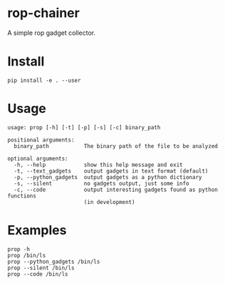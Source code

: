 # rop-chainer
A simple rop gadget collector.

# Install
`pip install -e . --user`

# Usage
```
usage: prop [-h] [-t] [-p] [-s] [-c] binary_path

positional arguments:
  binary_path           The binary path of the file to be analyzed

optional arguments:
  -h, --help            show this help message and exit
  -t, --text_gadgets    output gadgets in text format (default)
  -p, --python_gadgets  output gadgets as a python dictionary
  -s, --silent          no gadgets output, just some info
  -c, --code            output interesting gadgets found as python functions
                        (in development)
```

# Examples
```
prop -h
prop /bin/ls
prop --python_gadgets /bin/ls
prop --silent /bin/ls
prop --code /bin/ls
```
